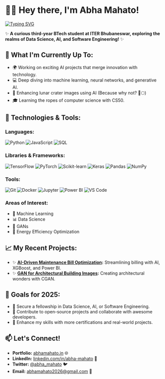 # 👩‍💻 Hey there, I'm **Abha Mahato**!

[![Typing SVG](https://readme-typing-svg.herokuapp.com?color=%23F76C6C&lines=Data+Scientist+%7C+AI+Enthusiast+%7C+Software+Engineer)](https://git.io/typing-svg)

✨ **A curious third-year BTech student at ITER Bhubaneswar, exploring the realms of Data Science, AI, and Software Engineering!** ✨

## 🌱 **What I'm Currently Up To:**
- 🌍 Working on exciting AI projects that merge innovation with technology.
- 💻 Deep diving into machine learning, neural networks, and generative AI.
- 🚀 Enhancing lunar crater images using AI (Because why not? 🚀🌕)
- 🎓 Learning the ropes of computer science with CS50.

## 🔧 **Technologies & Tools:**

### Languages:
![Python](https://img.shields.io/badge/-Python-FFD43B?style=flat-square&logo=python&logoColor=blue)
![JavaScript](https://img.shields.io/badge/-JavaScript-F7DF1E?style=flat-square&logo=javascript&logoColor=black)
![SQL](https://img.shields.io/badge/-SQL-4479A1?style=flat-square&logo=postgresql&logoColor=white)

### Libraries & Frameworks:
![TensorFlow](https://img.shields.io/badge/-TensorFlow-FF6F00?style=flat-square&logo=tensorflow&logoColor=white)
![PyTorch](https://img.shields.io/badge/-PyTorch-EE4C2C?style=flat-square&logo=pytorch&logoColor=white)
![Scikit-learn](https://img.shields.io/badge/-Scikit--learn-F7931E?style=flat-square&logo=scikit-learn&logoColor=white)
![Keras](https://img.shields.io/badge/-Keras-D00000?style=flat-square&logo=keras&logoColor=white)
![Pandas](https://img.shields.io/badge/-Pandas-150458?style=flat-square&logo=pandas&logoColor=white)
![NumPy](https://img.shields.io/badge/-NumPy-013243?style=flat-square&logo=numpy&logoColor=white)

### Tools:
![Git](https://img.shields.io/badge/-Git-F05032?style=flat-square&logo=git&logoColor=white)
![Docker](https://img.shields.io/badge/-Docker-2496ED?style=flat-square&logo=docker&logoColor=white)
![Jupyter](https://img.shields.io/badge/-Jupyter-F37626?style=flat-square&logo=jupyter&logoColor=white)
![Power BI](https://img.shields.io/badge/-Power%20BI-F2C811?style=flat-square&logo=power-bi&logoColor=black)
![VS Code](https://img.shields.io/badge/-VS%20Code-007ACC?style=flat-square&logo=visual-studio-code&logoColor=white)

### Areas of Interest:
- 🧠 Machine Learning
- 📊 Data Science
- 🎨 GANs
- 🌿 Energy Efficiency Optimization

## 📈 **My Recent Projects:**
- ✨ **[AI-Driven Maintenance Bill Optimization](https://github.com/your-repo-link):** Streamlining billing with AI, XGBoost, and Power BI.
- ✨ **[GAN for Architectural Building Images](https://github.com/your-repo-link):** Creating architectural wonders with CGAN.

## 🎯 **Goals for 2025:**
- 🌟 Secure a fellowship in Data Science, AI, or Software Engineering.
- 🌟 Contribute to open-source projects and collaborate with awesome developers.
- 🌟 Enhance my skills with more certifications and real-world projects.

## 📫 **Let's Connect!**
- **Portfolio:** [abhamahato.in](https://abhamahato.in) 🌐
- **LinkedIn:** [linkedin.com/in/abha-mahato](https://linkedin.com/in/abha-mahato) 💼
- **Twitter:** [@abha_mahato](https://twitter.com/abha_mahato) 🐦
- **Email:** abhamahato2026@gmail.com 📧

